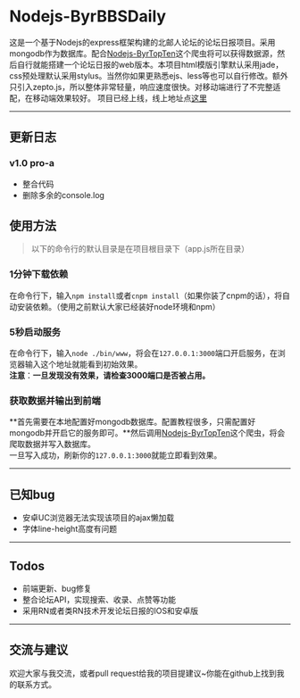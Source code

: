 # Nodejs-ByrBBSDaily
这是一个基于Nodejs的express框架构建的北邮人论坛的论坛日报项目。采用mongodb作为数据库。配合[Nodejs-ByrTopTen](https://github.com/Molunerfinn/Nodejs-ByrTopTen)这个爬虫将可以获得数据源，然后自行就能搭建一个论坛日报的web版本。本项目html模版引擎默认采用jade，css预处理默认采用stylus。当然你如果更熟悉ejs、less等也可以自行修改。额外只引入zepto.js，所以整体非常轻量，响应速度很快。对移动端进行了不完整适配，在移动端效果较好。
项目已经上线，线上地址点[这里](http://topten.piegg.cn)

---

## 更新日志
### v1.0 pro-a

- 整合代码
- 删除多余的console.log

## 使用方法
> 以下的命令行的默认目录是在项目根目录下（app.js所在目录）

### 1分钟下载依赖
在命令行下，输入`npm install`或者`cnpm install`（如果你装了cnpm的话），将自动安装依赖。（使用之前默认大家已经装好node环境和npm）
### 5秒启动服务
在命令行下，输入`node ./bin/www`，将会在`127.0.0.1:3000`端口开启服务，在浏览器输入这个地址就能看到初始效果。  
**注意**：**一旦发现没有效果，请检查3000端口是否被占用。**
### 获取数据并输出到前端
**首先需要在本地配置好mongodb数据库。配置教程很多，只需配置好mongodb并开启它的服务即可。**然后调用[Nodejs-ByrTopTen](https://github.com/Molunerfinn/Nodejs-ByrTopTen)这个爬虫，将会爬取数据并写入数据库。  
一旦写入成功，刷新你的`127.0.0.1:3000`就能立即看到效果。

---

## 已知bug

- 安卓UC浏览器无法实现该项目的ajax懒加载
- 字体line-height高度有问题

---

## Todos

- 前端更新、bug修复
- 整合论坛API，实现搜索、收录、点赞等功能
- 采用RN或者类RN技术开发论坛日报的IOS和安卓版

---
## 交流与建议

欢迎大家与我交流，或者pull request给我的项目提建议~你能在github上找到我的联系方式。

